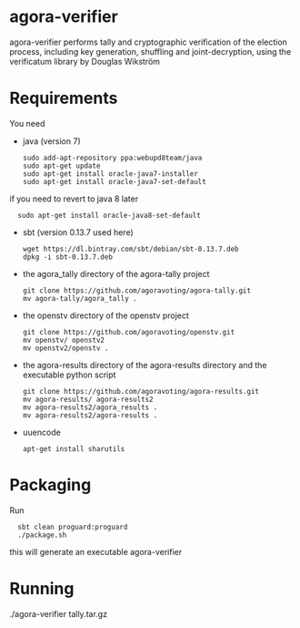 agora-verifier
==============


agora-verifier performs tally and cryptographic verification of the election process, including key generation, shuffling and joint-decryption, using the verificatum library by Douglas Wikström

Requirements
==============
You need

* java (version 7)

      sudo add-apt-repository ppa:webupd8team/java
      sudo apt-get update
      sudo apt-get install oracle-java7-installer
      sudo apt-get install oracle-java7-set-default

if you need to revert to java 8 later

      sudo apt-get install oracle-java8-set-default

* sbt (version 0.13.7 used here)

      wget https://dl.bintray.com/sbt/debian/sbt-0.13.7.deb
      dpkg -i sbt-0.13.7.deb

* the agora_tally directory of the agora-tally project

      git clone https://github.com/agoravoting/agora-tally.git
      mv agora-tally/agora_tally .

* the openstv directory of the openstv project

      git clone https://github.com/agoravoting/openstv.git
      mv openstv/ openstv2
      mv openstv2/openstv .

* the agora-results directory of the agora-results directory and the executable python script

      git clone https://github.com/agoravoting/agora-results.git
      mv agora-results/ agora-results2
      mv agora-results2/agora_results .
      mv agora-results2/agora-results .

* uuencode

      apt-get install sharutils

Packaging
==============
Run

      sbt clean proguard:proguard
      ./package.sh

this will generate an executable agora-verifier

Running
==============

./agora-verifier tally.tar.gz